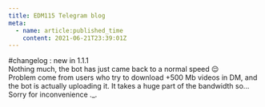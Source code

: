 ```yaml
---
title: EDM115 Telegram blog
meta:
  - name: article:published_time
    content: 2021-06-21T23:39:01Z
---
```


#changelog : new in 1.1.1  
Nothing much, the bot has just came back to a normal speed :relieved:  
Problem come from users who try to download +500 Mb videos in DM, and the bot is actually uploading it. It takes a huge part of the bandwidth so…  
Sorry for inconvenience ._.
